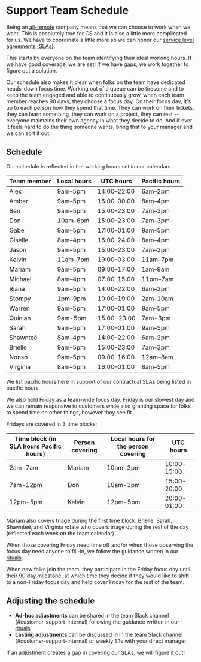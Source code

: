 # Support Team Schedule

Being an [all-remote](../../../company-info-and-process/remote/index.md) company means that we can choose to work when we want. This is absolutely true for CS and it is also a little more complicated for us. We have to coordinate a little more so we can honor our [service level agreements (SLAs)](../index.md#our-service-level-agreements-slas).

This starts by everyone on the team identifying their ideal working hours. If we have good coverage, we are set! If we have gaps, we work together to figure out a solution.

Our schedule also makes it clear when folks on the team have dedicated heads-down focus time. Working out of a queue can be tiresome and to keep the team engaged and able to continuously grow, when each team member reaches 90 days, they choose a focus day. On their focus day, it's up to each person how they spend that time. They can work on their tickets, they can learn something, they can work on a project, they can rest -- everyone maintains their own agency in what they decide to do. And if ever it feels hard to do the thing someone wants, bring that to your manager and we can sort it out.

## Schedule

Our schedule is reflected in the working hours set in our calendars.

| Team member | Local hours | UTC hours   | Pacific hours |
| ----------- | ----------- | ----------- | ------------- |
| Alex        | 9am–5pm     | 14:00–22:00 | 6am–2pm       |
| Amber       | 9am–5pm     | 16:00–00:00 | 8am–4pm       |
| Ben         | 9am–5pm     | 15:00–23:00 | 7am–3pm       |
| Don         | 10am–6pm    | 15:00–23:00 | 7am–3pm       |
| Gabe        | 9am–5pm     | 17:00–01:00 | 9am–5pm       |
| Giselle     | 8am–4pm     | 16:00–24:00 | 8am–4pm       |
| Jason       | 9am–5pm     | 15:00–23:00 | 7am–3pm       |
| Kelvin      | 11am–7pm    | 19:00–03:00 | 11am–7pm      |
| Mariam      | 9am–5pm     | 09:00–17:00 | 1am–9am       |
| Michael     | 8am–4pm     | 07:00–15:00 | 11pm–7am      |
| Riana       | 9am–5pm     | 14:00–22:00 | 6am–2pm       |
| Stompy      | 1pm–9pm     | 10:00–19:00 | 2am–10am      |
| Warren      | 9am–5pm     | 17:00–01:00 | 9am–5pm       |
| Quinlan     | 9am-5pm     | 15:00-23:00 | 7am-3pm       |
| Sarah       | 9am–5pm     | 17:00–01:00 | 9am–5pm       |
| Shawnteé    | 8am–4pm     | 14:00–22:00 | 6am–2pm       |
| Brielle     | 9am–5pm     | 15:00–23:00 | 7am–3pm       |
| Nonso       | 9am–5pm     | 09:00–16:00 | 12am–8am      |
| Virginia    | 8am–5pm     | 16:00–01:00 | 8am–5pm       |

We list pacific hours here in support of our contractual SLAs being listed in pacific hours.

We also hold Friday as a team-wide focus day. Friday is our slowest day and we can remain responsive to customers while also granting space for folks to spend time on other things, however they see fit. 

Fridays are covered in 3 time blocks:

| Time block (in SLA hours Pacific hours) |Person covering | Local hours for the person covering  | UTC hours     |
| --------------------------------------- | -------------- | ------------------------------------ | ------------- |
| 2am-7am                                 | Mariam         | 10am-3pm                             | 10:00-15:00   |
| 7am-12pm                                | Don            | 10am-3pm                             | 15:00-20:00   |
| 12pm-5pm                                | Kelvin         | 12pm-5pm                             | 20:00-01:00   |

Mariam also covers triage during the first time block. Brielle, Sarah, Shawnteé, and Virginia rotate who covers triage during the rest of the day (reflected each week on the team calendar).

When those covering Friday need time off and/or when those observing the focus day need anyone to fill-in, we follow the guidance written in our [rituals](../team-culture/index.md).

When new folks join the team, they participate in the Friday focus day until their 90 day milestone, at which time they decide if they would like to shift to a non-Friday focus day and help cover Friday for the rest of the team.

## Adjusting the schedule

- **Ad-hoc adjustments** can be shared in the team Slack channel (#customer-support-internal) following the guidance written in our [rituals](../team-culture/index.md).
- **Lasting adjustments** can be discussed in in the team Slack channel (#customer-support-internal) or weekly 1:1s with your direct manager.

If an adjustment creates a gap in covering our SLAs, we will figure it out!
